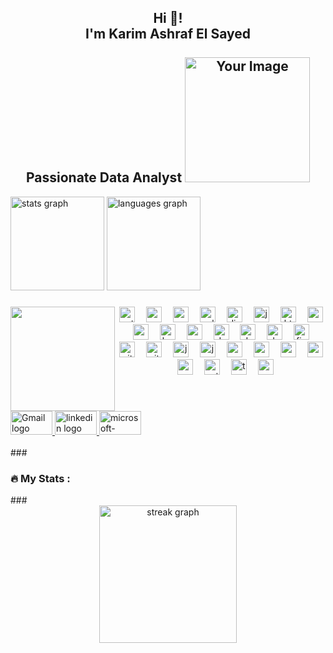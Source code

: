 <h2 align="center">Hi 👋! <br>I'm Karim Ashraf El Sayed<br><br>Passionate Data Analyst
<img src="D:\WhatsApp Image 2024-03-28 at 3.43.41 PM.jpeg" alt="Your Image" width="200" height="200">
</h2>

  <img src="https://github-readme-stats.vercel.app/api?username=KarimASG&hide_title=false&hide_rank=false&show_icons=true&include_all_commits=true&count_private=true&disable_animations=false&theme=dracula&locale=en&hide_border=false" height="150" alt="stats graph"  />
  <img src="https://github-readme-stats.vercel.app/api/top-langs?username=KarimASG&locale=en&hide_title=false&layout=compact&card_width=320&langs_count=5&theme=dracula&hide_border=false" height="150" alt="languages graph"  />
</div>

###

<img align="left" height="167" src="file:///D:/WhatsApp%20Image%202024-03-28%20at%203.43.41%20PM.jpeg"  />

###

<div align="center">
  <img src="https://cdn.jsdelivr.net/gh/devicons/devicon/icons/python/python-original.svg" height="25" alt="python logo"  />
  <img width="10" />
  <img src="https://cdn.jsdelivr.net/gh/devicons/devicon/icons/csharp/csharp-original.svg" height="25" alt="csharp logo"  />
  <img width="10" />
  <img src="https://cdn.jsdelivr.net/gh/devicons/devicon/icons/c/c-original.svg" height="25" alt="c logo"  />
  <img width="10" />
  <img src="https://cdn.jsdelivr.net/gh/devicons/devicon/icons/cplusplus/cplusplus-original.svg" height="25" alt="cplusplus logo"  />
  <img width="10" />
  <img src="https://cdn.jsdelivr.net/gh/devicons/devicon/icons/django/django-plain.svg" height="25" alt="django logo"  />
  <img width="10" />
  <img src="https://cdn.jsdelivr.net/gh/devicons/devicon/icons/javascript/javascript-original.svg" height="25" alt="javascript logo"  />
  <img width="10" />
  <img src="https://cdn.jsdelivr.net/gh/devicons/devicon/icons/html5/html5-original.svg" height="25" alt="html5 logo"  />
  <img width="10" />
  <img src="https://cdn.jsdelivr.net/gh/devicons/devicon/icons/css3/css3-original.svg" height="25" alt="css3 logo"  />
  <img width="10" />
  <img src="https://cdn.jsdelivr.net/gh/devicons/devicon/icons/azure/azure-original.svg" height="25" alt="azure logo"  />
  <img width="10" />
  <img src="https://cdn.jsdelivr.net/gh/devicons/devicon/icons/bootstrap/bootstrap-original.svg" height="25" alt="bootstrap logo"  />
  <img width="10" />
  <img src="https://cdn.jsdelivr.net/gh/devicons/devicon/icons/canva/canva-original.svg" height="25" alt="canva logo"  />
  <img width="10" />
  <img src="https://cdn.jsdelivr.net/gh/devicons/devicon/icons/docker/docker-original.svg" height="25" alt="docker logo"  />
  <img width="10" />
  <img src="https://cdn.jsdelivr.net/gh/devicons/devicon/icons/dotnetcore/dotnetcore-original.svg" height="25" alt="dotnetcore logo"  />
  <img width="10" />
  <img src="https://cdn.jsdelivr.net/gh/devicons/devicon/icons/dot-net/dot-net-original.svg" height="25" alt="dot-net logo"  />
  <img width="10" />
  <img src="https://cdn.jsdelivr.net/gh/devicons/devicon/icons/figma/figma-original.svg" height="25" alt="figma logo"  />
  <img width="10" />
  <img src="https://cdn.jsdelivr.net/gh/devicons/devicon/icons/git/git-original.svg" height="25" alt="git logo"  />
  <img width="10" />
  <img src="https://cdn.jsdelivr.net/gh/devicons/devicon/icons/github/github-original.svg" height="25" alt="github logo"  />
  <img width="10" />
  <img src="https://cdn.jsdelivr.net/gh/devicons/devicon/icons/java/java-original.svg" height="25" alt="java logo"  />
  <img width="10" />
  <img src="https://cdn.jsdelivr.net/gh/devicons/devicon/icons/jupyter/jupyter-original.svg" height="25" alt="jupyter logo"  />
  <img width="10" />
  <img src="https://cdn.jsdelivr.net/gh/devicons/devicon/icons/mysql/mysql-original.svg" height="25" alt="mysql logo"  />
  <img width="10" />
  <img src="https://cdn.jsdelivr.net/gh/devicons/devicon/icons/nodejs/nodejs-original.svg" height="25" alt="nodejs logo"  />
  <img width="10" />
  <img src="https://cdn.jsdelivr.net/gh/devicons/devicon/icons/pandas/pandas-original.svg" height="25" alt="pandas logo"  />
  <img width="10" />
  <img src="https://cdn.jsdelivr.net/gh/devicons/devicon/icons/numpy/numpy-original.svg" height="25" alt="numpy logo"  />
  <img width="10" />
  <img src="https://cdn.jsdelivr.net/gh/devicons/devicon/icons/opencv/opencv-original.svg" height="25" alt="opencv logo"  />
  <img width="10" />
  <img src="https://cdn.jsdelivr.net/gh/devicons/devicon/icons/pytorch/pytorch-original.svg" height="25" alt="pytorch logo"  />
  <img width="10" />
  <img src="https://cdn.jsdelivr.net/gh/devicons/devicon/icons/tensorflow/tensorflow-original.svg" height="25" alt="tensorflow logo"  />
  <img width="10" />
  <img src="https://cdn.jsdelivr.net/gh/devicons/devicon/icons/scala/scala-original.svg" height="25" alt="scala logo"  />
</div>


<br clear="both">

<div align="left">
<a href="kareemasg65@gmail.com">
  <img src="https://raw.githubusercontent.com/maurodesouza/profile-readme-generator/master/src/assets/icons/social/gmail/default.svg" width="67" height="38" alt="Gmail logo">
</a> 
  <a href="www.linkedin.com/in/karim-ashraf-319b27209">
    <img src="https://raw.githubusercontent.com/maurodesouza/profile-readme-generator/master/src/assets/icons/social/linkedin/default.svg" width="67" height="38" alt="linkedin logo"  />
  </a>
    <a href="kareemasg65@gmail.com">
  <img src="https://raw.githubusercontent.com/maurodesouza/profile-readme-generator/master/src/assets/icons/social/microsoft-outlook/default.svg" width="67" height="38" alt="microsoft-outlook logo"  />
    </a>
</div>

<br clear="both">
###
<h3 align="left">🔥   My Stats :</h3>
###
<div align="center">
  <img src="https://streak-stats.demolab.com?user=maurodesouza&locale=en&mode=daily&theme=dark&hide_border=false&border_radius=5&order=3" height="220" alt="streak graph"  />
</div>

